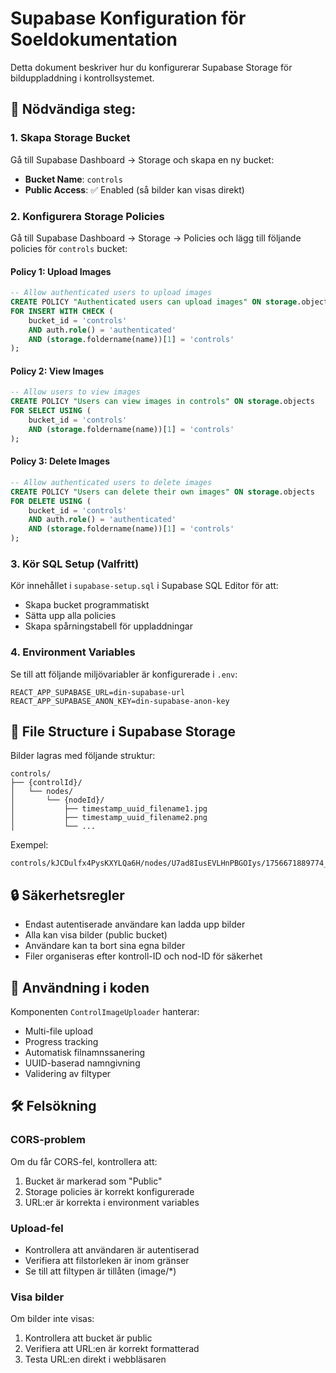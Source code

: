 # Supabase Konfiguration för Soeldokumentation

Detta dokument beskriver hur du konfigurerar Supabase Storage för bilduppladdning i kontrollsystemet.

## 🔧 Nödvändiga steg:

### 1. Skapa Storage Bucket
Gå till Supabase Dashboard → Storage och skapa en ny bucket:
- **Bucket Name**: `controls`
- **Public Access**: ✅ Enabled (så bilder kan visas direkt)

### 2. Konfigurera Storage Policies
Gå till Supabase Dashboard → Storage → Policies och lägg till följande policies för `controls` bucket:

#### Policy 1: Upload Images
```sql
-- Allow authenticated users to upload images
CREATE POLICY "Authenticated users can upload images" ON storage.objects
FOR INSERT WITH CHECK (
    bucket_id = 'controls' 
    AND auth.role() = 'authenticated'
    AND (storage.foldername(name))[1] = 'controls'
);
```

#### Policy 2: View Images  
```sql
-- Allow users to view images
CREATE POLICY "Users can view images in controls" ON storage.objects
FOR SELECT USING (
    bucket_id = 'controls'
    AND (storage.foldername(name))[1] = 'controls'
);
```

#### Policy 3: Delete Images
```sql
-- Allow authenticated users to delete images
CREATE POLICY "Users can delete their own images" ON storage.objects
FOR DELETE USING (
    bucket_id = 'controls'
    AND auth.role() = 'authenticated'
    AND (storage.foldername(name))[1] = 'controls'
);
```

### 3. Kör SQL Setup (Valfritt)
Kör innehållet i `supabase-setup.sql` i Supabase SQL Editor för att:
- Skapa bucket programmatiskt
- Sätta upp alla policies
- Skapa spårningstabell för uppladdningar

### 4. Environment Variables
Se till att följande miljövariabler är konfigurerade i `.env`:

```env
REACT_APP_SUPABASE_URL=din-supabase-url
REACT_APP_SUPABASE_ANON_KEY=din-supabase-anon-key
```

## 📁 File Structure i Supabase Storage

Bilder lagras med följande struktur:
```
controls/
├── {controlId}/
│   └── nodes/
│       └── {nodeId}/
│           ├── timestamp_uuid_filename1.jpg
│           ├── timestamp_uuid_filename2.png
│           └── ...
```

Exempel:
```
controls/kJCDulfx4PysKXYLQa6H/nodes/U7ad8IusEVLHnPBGOIys/1756671889774_8qafusewj_image.jpg
```

## 🔒 Säkerhetsregler

- Endast autentiserade användare kan ladda upp bilder
- Alla kan visa bilder (public bucket)
- Användare kan ta bort sina egna bilder
- Filer organiseras efter kontroll-ID och nod-ID för säkerhet

## 🚀 Användning i koden

Komponenten `ControlImageUploader` hanterar:
- Multi-file upload
- Progress tracking
- Automatisk filnamnssanering
- UUID-baserad namngivning
- Validering av filtyper

## 🛠️ Felsökning

### CORS-problem
Om du får CORS-fel, kontrollera att:
1. Bucket är markerad som "Public"
2. Storage policies är korrekt konfigurerade
3. URL:er är korrekta i environment variables

### Upload-fel
- Kontrollera att användaren är autentiserad
- Verifiera att filstorleken är inom gränser
- Se till att filtypen är tillåten (image/*)

### Visa bilder
Om bilder inte visas:
1. Kontrollera att bucket är public
2. Verifiera att URL:en är korrekt formatterad
3. Testa URL:en direkt i webbläsaren